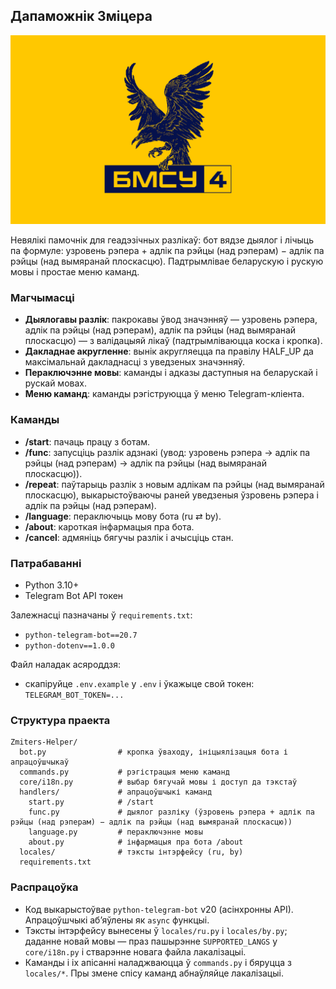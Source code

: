 ## Дапаможнік Зміцера

![Добрага ранку, БМСУ-4](picture.png)

Невялікі памочнік для геадэзічных разлікаў: бот вядзе дыялог і лічыць па формуле: узровень рэпера + адлік па рэйцы (над рэперам) − адлік па рэйцы (над вымяранай плоскасцю). Падтрымлівае беларускую і рускую мовы і простае меню каманд.

### Магчымасці
- **Дыялогавы разлік**: пакрокавы ўвод значэнняў — узровень рэпера, адлік па рэйцы (над рэперам), адлік па рэйцы (над вымяранай плоскасцю) — з валідацыяй лікаў (падтрымліваюцца коска і кропка).
- **Дакладнае акругленне**: вынік акругляецца па правілу HALF_UP да максімальнай дакладнасці з уведзеных значэнняў.
- **Пераключэнне мовы**: каманды і адказы даступныя на беларускай і рускай мовах.
- **Меню каманд**: каманды рэгіструюцца ў меню Telegram-кліента.

### Каманды
- **/start**: пачаць працу з ботам.
- **/func**: запусціць разлік адзнакі (увод: узровень рэпера → адлік па рэйцы (над рэперам) → адлік па рэйцы (над вымяранай плоскасцю)).
- **/repeat**: паўтарыць разлік з новым адлікам па рэйцы (над вымяранай плоскасцю), выкарыстоўваючы раней уведзеныя ўзровень рэпера і адлік па рэйцы (над рэперам).
- **/language**: пераключыць мову бота (ru ⇄ by).
- **/about**: кароткая інфармацыя пра бота.
- **/cancel**: адмяніць бягучы разлік і ачысціць стан.

### Патрабаванні
- Python 3.10+
- Telegram Bot API токен

Залежнасці пазначаны ў `requirements.txt`:
- `python-telegram-bot==20.7`
- `python-dotenv==1.0.0`

Файл наладак асяроддзя:
- скапіруйце `.env.example` у `.env` і ўкажыце свой токен: `TELEGRAM_BOT_TOKEN=...`

### Структура праекта
```
Zmiters-Helper/
  bot.py                # кропка ўваходу, ініцыялізацыя бота і апрацоўшчыкаў
  commands.py           # рэгістрацыя меню каманд
  core/i18n.py          # выбар бягучай мовы і доступ да тэкстаў
  handlers/             # апрацоўшчыкі каманд
    start.py            # /start
    func.py             # дыялог разліку (ўзровень рэпера + адлік па рэйцы (над рэперам) − адлік па рэйцы (над вымяранай плоскасцю))
    language.py         # пераключэнне мовы
    about.py            # інфармацыя пра бота /about
  locales/              # тэксты інтэрфейсу (ru, by)
  requirements.txt
```

### Распрацоўка
- Код выкарыстоўвае `python-telegram-bot` v20 (асінхронны API). Апрацоўшчыкі аб’яўлены як `async` функцыі.
- Тэксты інтэрфейсу вынесены ў `locales/ru.py` і `locales/by.py`; даданне новай мовы — праз пашырэнне `SUPPORTED_LANGS` у `core/i18n.py` і стварэнне новага файла лакалізацыі.
- Каманды і іх апісанні наладжваюцца ў `commands.py` і бяруцца з `locales/*`. Пры змене спісу каманд абнаўляйце лакалізацыі.
